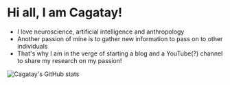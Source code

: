 # Hi all, I am Cagatay!

- I love neuroscience, artificial intelligence and anthropology
- Another passion of mine is to gather new information to pass on to other individuals
- That's why I am in the verge of starting a blog and a YouTube(?) channel to share my research on my passion!

![Cagatay's GitHub stats](https://github-readme-stats.vercel.app/api?username=caggursoy&count_private=true&show_icons=True&theme=radical)
